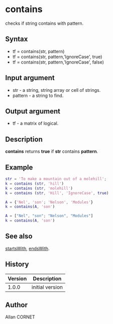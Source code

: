 # contains

checks if string contains with pattern.

## Syntax

- tf = contains(str, pattern)
- tf = contains(str, pattern,'IgnoreCase', true)
- tf = contains(str, pattern,'IgnoreCase', false)

## Input argument

- str - a string, string array or cell of strings.
- pattern - a string to find.

## Output argument

- tf - a matrix of logical.

## Description

<b>contains</b> returns <b>true</b> if <b>str</b> contains <b>pattern</b>.

## Example

```matlab
str = 'To make a mountain out of a molehill';
k = contains (str, 'hill')
k = contains (str, 'molehill')
k = contains (str, 'Hill', 'IgnoreCase', true)

A = {'Nel', 'son'; 'Nelson', 'Modules'}
k = contains(A, 'son')

A = ["Nel", "son"; "Nelson", "Modules"]
k = contains(A, 'son')
```

## See also

[startsWith](startsWith.md), [endsWith](endsWith.md).

## History

| Version | Description     |
| ------- | --------------- |
| 1.0.0   | initial version |

## Author

Allan CORNET
